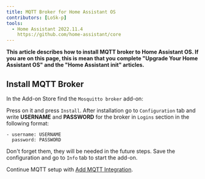 ```yaml
---
title: MQTT Broker for Home Assistant OS
contributors: [LoSk-p]
tools:
  - Home Assistant 2022.11.4
    https://github.com/home-assistant/core
---
```


**This article describes how to install MQTT broker to Home Assistant OS. If you are on this page, 
this is mean that you complete "Upgrade Your Home Assistant OS" and the "Home Assistant init" articles.**

## Install MQTT Broker

In the Add-on Store find the `Mosquitto broker` add-on:

<robo-wiki-picture src="home-assistant/mosquitto-addon.jpg" />

Press on it and press `Install`. After installation go to `Configuration` tab and write **USERNAME** and **PASSWORD** for the broker in `Logins` section in the following format:

```
- username: USERNAME
  password: PASSWORD
```

<robo-wiki-picture src="home-assistant/mosquitto-addon-conf.jpg" />

Don't forget them, they will be needed in the future steps. Save the configuration and go to `Info` tab to start the add-on.

<robo-wiki-picture src="home-assistant/mosquitto-addon-start.jpg" />

Continue MQTT setup with [Add MQTT Integration](/docs/mqtt-setup#install-mqtt-broker).